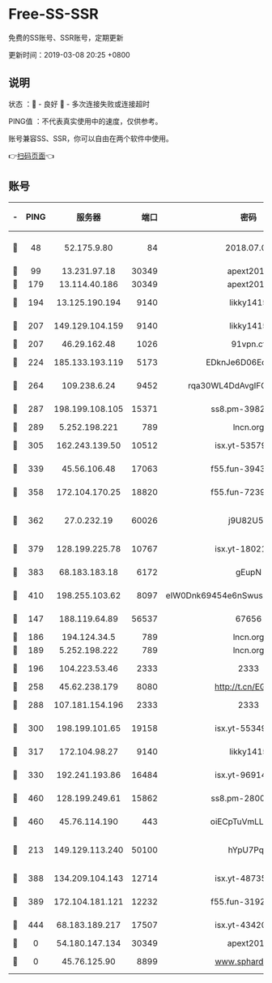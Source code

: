 # Free-SS-SSR

免费的SS账号、SSR账号，定期更新

更新时间：2019-03-08 20:25 +0800

## 说明

状态     ：🙂 - 良好 🙁 - 多次连接失败或连接超时

PING值   ：不代表真实使用中的速度，仅供参考。

账号兼容SS、SSR，你可以自由在两个软件中使用。

👉[扫码页面](https://liesauer.github.io/Free-SS-SSR/)👈

## 账号

|-|PING|服务器|端口|密码|加密方式|区域|
|:----:|:----:|:-----:|-----:|:----:|:----:|:----:|
|🙂|48|52.175.9.80|84|2018.07.07|chacha20-ietf-poly1305|HK|
|🙂|99|13.231.97.18|30349|apext2019|chacha20|JP|
|🙂|179|13.114.40.186|30349|apext2019|chacha20|JP|
|🙂|194|13.125.190.194|9140|likky1415|aes-256-cfb|KR|
|🙂|207|149.129.104.159|9140|likky1415|aes-256-cfb|CN|
|🙂|207|46.29.162.48|1026|91vpn.cf|rc4-md5|RU|
|🙂|224|185.133.193.119|5173|EDknJe6D06EoWDaw|aes-256-cfb|US|
|🙂|264|109.238.6.24|9452|rqa30WL4DdAvgIFG6Fs3znzTa|aes-256-cfb|FR|
|🙂|287|198.199.108.105|15371|ss8.pm-39823085|aes-256-cfb|US|
|🙂|289|5.252.198.221|789|lncn.org|rc4|JP|
|🙂|305|162.243.139.50|10512|isx.yt-53579269|aes-256-cfb|US|
|🙂|339|45.56.106.48|17063|f55.fun-39436500|aes-256-cfb|US|
|🙂|358|172.104.170.25|18820|f55.fun-72397693|aes-256-cfb|SG|
|🙂|362|27.0.232.19|60026|j9U82U53|xchacha20-ietf-poly1305|HK|
|🙂|379|128.199.225.78|10767|isx.yt-18021882|aes-256-cfb|SG|
|🙂|383|68.183.183.18|6172|gEupN|aes-256-cfb|SG|
|🙂|410|198.255.103.62|8097|eIW0Dnk69454e6nSwuspv9DmS201tQ0D|aes-256-cfb|US|
|🙂|147|188.119.64.89|56537|67656|aes-256-cfb|RU|
|🙂|186|194.124.34.5|789|lncn.org|rc4|JP|
|🙂|189|5.252.198.222|789|lncn.org|rc4|JP|
|🙂|196|104.223.53.46|2333|2333|aes-256-cfb|US|
|🙂|258|45.62.238.179|8080|http://t.cn/EGJIyrl|rc4-md5|CA|
|🙂|288|107.181.154.196|2333|2333|aes-256-cfb|US|
|🙂|300|198.199.101.65|19158|isx.yt-55349354|aes-256-cfb|US|
|🙂|317|172.104.98.27|9140|likky1415|aes-256-cfb|JP|
|🙂|330|192.241.193.86|16484|isx.yt-96914797|aes-256-cfb|US|
|🙂|460|128.199.249.61|15862|ss8.pm-28005888|aes-256-cfb|SG|
|🙂|460|45.76.114.190|443|oiECpTuVmLLxk4Ts|aes-256-cfb|AU|
|🙁|213|149.129.113.240|50100|hYpU7PqP|chacha20-ietf-poly1305|CN|
|🙁|388|134.209.104.143|12714|isx.yt-48735563|aes-256-cfb|SG|
|🙁|389|172.104.181.121|12232|f55.fun-31925719|aes-256-cfb|SG|
|🙁|444|68.183.189.217|17507|isx.yt-43420762|aes-256-cfb|SG|
|🙁|0|54.180.147.134|30349|apext2019|chacha20|KR|
|🙁|0|45.76.125.90|8899|www.sphard.com|aes-256-cfb|AU|
